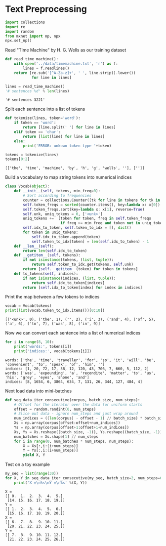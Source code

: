 
# Text Preprocessing


```python
import collections
import re
import random
from mxnet import np, npx
npx.set_np()
```

Read "Time Machine" by H. G. Wells as our training dataset


```python
def read_time_machine():
    with open('../data/timemachine.txt', 'r') as f:
        lines = f.readlines()
    return [re.sub('[^A-Za-z]+', ' ', line.strip().lower()) 
            for line in lines]

lines = read_time_machine()
'# sentences %d' % len(lines)
```




    '# sentences 3221'



Split each sentence into a list of tokens


```python
def tokenize(lines, token='word'):
    if token == 'word':
        return [line.split(' ') for line in lines]
    elif token == 'char':
        return [list(line) for line in lines]
    else:
        print('ERROR: unkown token type '+token)

tokens = tokenize(lines)
tokens[0:2]
```




    [['the', 'time', 'machine', 'by', 'h', 'g', 'wells', ''], ['']]



Build a vocabulary to map string tokens into numerical indices


```python
class Vocab(object):
    def __init__(self, tokens, min_freq=0):
        # Sort according to frequencies
        counter = collections.Counter([tk for line in tokens for tk in line])
        self.token_freqs = sorted(counter.items(), key=lambda x: x[0])
        self.token_freqs.sort(key=lambda x: x[1], reverse=True)
        self.unk, uniq_tokens = 0, ['<unk>']
        uniq_tokens +=  [token for token, freq in self.token_freqs 
                         if freq >= min_freq and token not in uniq_tokens]
        self.idx_to_token, self.token_to_idx = [], dict()
        for token in uniq_tokens:
            self.idx_to_token.append(token)
            self.token_to_idx[token] = len(self.idx_to_token) - 1
    def __len__(self):
        return len(self.idx_to_token)
    def __getitem__(self, tokens):
        if not isinstance(tokens, (list, tuple)):
            return self.token_to_idx.get(tokens, self.unk)
        return [self.__getitem__(token) for token in tokens]
    def to_tokens(self, indices):
        if not isinstance(indices, (list, tuple)):
            return self.idx_to_token[indices]
        return [self.idx_to_token[index] for index in indices]
```

Print the map between a few tokens to indices


```python
vocab = Vocab(tokens)
print(list(vocab.token_to_idx.items())[0:10])
```

    [('<unk>', 0), ('the', 1), ('', 2), ('i', 3), ('and', 4), ('of', 5), ('a', 6), ('to', 7), ('was', 8), ('in', 9)]


Now we can convert each sentence into a list of numerical indices


```python
for i in range(8, 10):
    print('words:', tokens[i]) 
    print('indices:', vocab[tokens[i]])
```

    words: ['the', 'time', 'traveller', 'for', 'so', 'it', 'will', 'be', 'convenient', 'to', 'speak', 'of', 'him', '']
    indices: [1, 20, 72, 17, 38, 12, 120, 43, 706, 7, 660, 5, 112, 2]
    words: ['was', 'expounding', 'a', 'recondite', 'matter', 'to', 'us', 'his', 'grey', 'eyes', 'shone', 'and']
    indices: [8, 1654, 6, 3864, 634, 7, 131, 26, 344, 127, 484, 4]


Next load data into mini-batches


```python
def seq_data_iter_consecutive(corpus, batch_size, num_steps):
    # Offset for the iterator over the data for uniform starts
    offset = random.randint(0, num_steps)
    # Slice out data - ignore num_steps and just wrap around
    num_indices = ((len(corpus) - offset - 1) // batch_size) * batch_size
    Xs = np.array(corpus[offset:offset+num_indices])
    Ys = np.array(corpus[offset+1:offset+1+num_indices])
    Xs, Ys = Xs.reshape((batch_size, -1)), Ys.reshape((batch_size, -1))
    num_batches = Xs.shape[1] // num_steps
    for i in range(0, num_batches * num_steps, num_steps):
        X = Xs[:,i:(i+num_steps)]
        Y = Ys[:,i:(i+num_steps)]
        yield X, Y
```

Test on a toy example


```python
my_seq = list(range(30))
for X, Y in seq_data_iter_consecutive(my_seq, batch_size=2, num_steps=6):
    print('X =\n%s\nY =\n%s' %(X, Y))
```

    X =
    [[ 0.  1.  2.  3.  4.  5.]
     [14. 15. 16. 17. 18. 19.]]
    Y =
    [[ 1.  2.  3.  4.  5.  6.]
     [15. 16. 17. 18. 19. 20.]]
    X =
    [[ 6.  7.  8.  9. 10. 11.]
     [20. 21. 22. 23. 24. 25.]]
    Y =
    [[ 7.  8.  9. 10. 11. 12.]
     [21. 22. 23. 24. 25. 26.]]

